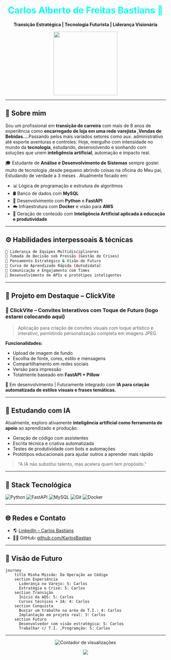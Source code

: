 
<!-- HEADER -->
<h1 align="center" style="color:#00fff7">Carlos Alberto de Freitas Bastians 🚀</h1>
<p align="center"><strong>Transição Estratégica | Tecnologia Futurista | Liderança Visionária</strong></p>
<p align="center">
  <img src="https://media.giphy.com/media/qgQUggAC3Pfv687qPC/giphy.gif" width="200" />
</p>

---

## 🌌 Sobre mim

Sou um profissional em **transição de carreira** com mais de 8 anos de experiência como **encarregado de loja em uma rede varejista ,Vendas de Bebidas...**.Passando pelos mais variados setores como aux. administrativo até esporte aventuras e controles. Hoje, mergulho com intensidade no mundo da **tecnologia**, estudando, desenvolvendo e sonhando com soluções que unem **inteligência artificial**, automação e impacto real. 

🎓 Estudante de **Análise e Desenvolvimento de Sistemas** sempre gostei muito de tecnologia ,desde pequeno abrindo coisas na oficina do Meu pai, Estudando de verdade a 3 meses . Atualmente focado em:

- 📊 Lógica de programação e estrutura de algoritmos
- 🛢️ Banco de dados com **MySQL**
- 🤖 Desenvolvimento com **Python** e **FastAPI**
- ☁️ Infraestrutura com **Docker** e visão para **AWS**
- 🧠 Geração de conteúdo com **Inteligência Artificial aplicada à educação e produtividade**

---

## ⚙️ Habilidades interpessoais & técnicas

```bash
🔹 Liderança de Equipes Multidisciplinares
🔹 Tomada de Decisão sob Pressão (Gestão de Crises)
🔹 Pensamento Estratégico & Visão de Futuro
🔹 Curva de Aprendizado Rápida (Autodidata)
🔹 Comunicação e Engajamento com Times
🔹 Desenvolvimento de APIs e protótipos inteligentes
```

---

## 🧪 Projeto em Destaque – ClickVite

### 🎉 ClickVite – Convites Interativos com Toque de Futuro (logo estarei colocando aqui)

> Aplicação para criação de convites visuais com toque artístico e interativo, permitindo personalização completa em imagens JPEG.

**Funcionalidades:**
- Upload de imagem de fundo
- Escolha de fonte, cores, estilo e mensagens
- Compartilhamento em redes sociais
- Versão para impressão
- Totalmente baseado em **FastAPI + Pillow**

📍 Em desenvolvimento | Futuramente integrado com **IA para criação automatizada de estilos visuais e frases temáticas.**

---

## 🧠 Estudando com IA

Atualmente, exploro ativamente **inteligência artificial como ferramenta de apoio** ao aprendizado e produção:

- Geração de código com assistentes
- Escrita técnica e criativa automatizada
- Testes de produtividade com bots e automações
- Protótipos educacionais para ajudar outros a aprender mais rápido

> "A IA não substitui talento, mas acelera quem tem propósito."

---

## 🧬 Stack Tecnológica

![Python](https://img.shields.io/badge/Python-3.11-blue?logo=python)
![FastAPI](https://img.shields.io/badge/FastAPI-00C7B7?logo=fastapi)
![MySQL](https://img.shields.io/badge/MySQL-4479A1?logo=mysql)
![Git](https://img.shields.io/badge/Git-F05032?logo=git)
![Docker](https://img.shields.io/badge/Docker-2496ED?logo=docker)


---

## 🌐 Redes e Contato

- 🌎 [LinkedIn – Carlos Bastians](https://www.linkedin.com/in/carlos-bastians-b807b0362)
- 👨‍💻 GitHub: [github.com/KarlosBastian](https://github.com/KarlosBastian)

---

## 🎯 Visão de Futuro

```mermaid
journey
    title Minha Missão: Da Operação ao Código
    section Experiência
      Liderança no Varejo: 5: Carlos
      Estratégia e Crise: 5: Carlos
    section Transição
      Início da ADS: 5: Carlos
      Cursos técnicos + IA: 4: Carlos
    section Conquista
      Buscar um trabalho na aréa de T.I.: 4: Carlos
      Implantação em projeto real: 3: Carlos
    section Futuro
      Desenvolvedor com visão estratégica: 5: Carlos
      Trabalhar c/ T.I. ,Programção: 5: Carlos
```

---

<p align="center">
  <img src="https://komarev.com/ghpvc/?username=KarlosBastian&label=Profile+Views&color=29F1C3&style=flat" alt="Contador de visualizações"/>
</p>

<p align="center">
  <img src="https://readme-typing-svg.herokuapp.com?color=29F1C3&lines=Explorando+Ideias+Futuristas;Construindo+com+Propósito;Tecnologia+com+Alma+Humana" />
</p>
